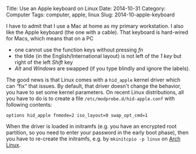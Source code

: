 Title: Use an Apple keyboard on Linux
Date: 2014-10-31
Category: Computer
Tags: computer, apple, linux
Slug: 2014-10-apple-keyboard

I have to admit that I use a Mac at home as my primary workstation. I also like
the Apple keyboard (the one with a cable). That keyboard is hard-wired for
Macs, which means that on a PC

- one cannot use the function keys without pressing _fn_
- the tilde (in the English/International layout) is not left of the _1 key_ but
  right of the left _Shift_ key
- _Alt_ and _Windows_ are swapped (if you type blindly and ignore the labels).

The good news is that Linux comes with a `hid_apple` kernel driver which can
“fix“ that issues. By default, that driver doesn't change the behavior, you
have to set some kernel parameters. On recent Linux distributions, all you have
to do is to create a file `/etc/modprobe.d/hid-apple.conf` with following
contents:

```
options hid_apple fnmode=2 iso_layout=0 swap_opt_cmd=1
```

When the driver is loaded in initramfs (e.g. you have an encrypted root
partition, so you need to enter your password in the early boot phase), then
you have to re-create the initramfs, e.g. by `mkinitcpio -p linux` on [Arch
Linux](http://www.archlinux.org).

